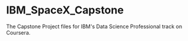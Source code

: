 # IBM_SpaceX_Capstone
The Capstone Project files for IBM's Data Science Professional track on Coursera.

